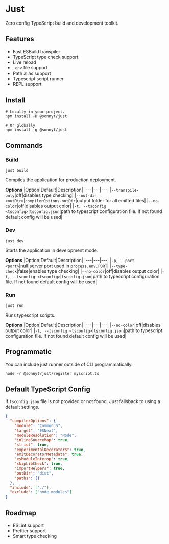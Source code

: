 # Just
Zero config TypeScript build and development toolkit.

## Features
- Fast ESBuild transpiler
- TypeScript type check support
- Live reload
- `.env` file support
- Path alias support
- Typescript script runner
- REPL support

## Install
```shell
# Locally in your project.
npm install -D @sonnyt/just

# Or globally
npm install -g @sonnyt/just
```

## Commands

### Build
`just build`

Compiles the application for production deployment.

**Options**
|Option|Default|Description|
|---|---|---|
|`--transpile-only`|off|disables type checking|
|`--out-dir <outDir>`|`compilerOptions.outDir`|output folder for all emitted files|
|`--no-color`|off|disables output color|
|`-t, --tsconfig <tsconfig>`|`tsconfig.json`|path to typescript configuration file. If not found default config will be used|

### Dev

`just dev`

Starts the application in development mode.

**Options**
|Option|Default|Description|
|---|---|---|
|`-p, --port <port>`|null|server port used in `process.env.PORT`|
|`--type-check`|false|enables type checking|
|`--no-color`|off|disables output color|
|`-t, --tsconfig <tsconfig>`|`tsconfig.json`|path to typescript configuration file. If not found default config will be used|

### Run

`just run`

Runs typescript scripts.

**Options**
|Option|Default|Description|
|---|---|---|
|`--no-color`|off|disables output color|
|`-t, --tsconfig <tsconfig>`|`tsconfig.json`|path to typescript configuration file. If not found default config will be used|

## Programmatic
You can include just runner outside of CLI programmatically.
```shell
node -r @sonnyt/just/register myscript.ts
```

## Default TypeScript Config
If `tsconfig.json` file is not provided or not found. Just fallsback to using a default settings.

```JSON
{
  "compilerOptions": {
    "module": "CommonJS",
    "target": "ESNext",
    "moduleResolution": "Node",
    "inlineSourceMap": true,
    "strict": true,
    "experimentalDecorators": true,
    "emitDecoratorMetadata": true,
    "esModuleInterop": true,
    "skipLibCheck": true,
    "importHelpers": true,
    "outDir": "dist",
    "paths": {}
  },
  "include": ["./"],
  "exclude": ["node_modules"]
}
```

## Roadmap
- ESLint support
- Prettier support
- Smart type checking
